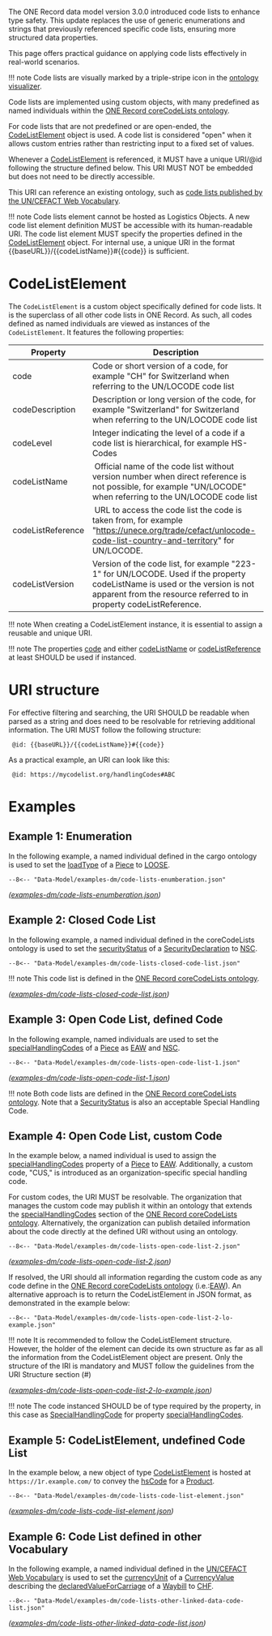 The ONE Record data model version 3.0.0 introduced code lists to enhance type safety. This update replaces the use of generic enumerations and strings that previously referenced specific code lists, ensuring more structured data properties.

This page offers practical guidance on applying code lists effectively in real-world scenarios.

!!! note
    Code lists are visually marked by a triple-stripe icon in the [ontology visualizer](https://iata-cargo.github.io/ontology_visualizer/).

Code lists are implemented using custom objects, with many predefined as named individuals within the [ONE Record coreCodeLists ontology](https://onerecord.iata.org/ns/coreCodeLists).

For code lists that are not predefined or are open-ended, the [CodeListElement](https://onerecord.iata.org/ns/cargo#CodeListElement) object is used. A code list is considered "open" when it allows custom entries rather than restricting input to a fixed set of values.

Whenever a [CodeListElement](https://onerecord.iata.org/ns/cargo#CodeListElement) is referenced, it MUST have a unique URI/@id following the structure defined below. This URI MUST NOT be embedded but does not need to be directly accessible.

This URI can reference an existing ontology, such as [code lists published by the UN/CEFACT Web Vocabulary](https://vocabulary.uncefact.org/code-lists).

!!! note
    Code lists element cannot be hosted as Logistics Objects. A new code list element definition MUST be accessible with its human-readable URI. The code list element MUST specify the properties defined in the [CodeListElement](https://onerecord.iata.org/ns/cargo#CodeListElement) object. For internal use, a unique URI in the format {{baseURL}}/{{codeListName}}#{{code}} is sufficient.

# CodeListElement

The `CodeListElement` is a custom object specifically defined for code lists. It is the superclass of all other code lists in ONE Record.
As such, all codes defined as named individuals are viewed as instances of the `CodeListElement`.
It features the following properties:

| Property| Description               |
| ------- |  ----------------------- |
| code | Code or short version of a code, for example "CH" for Switzerland when referring to the UN/LOCODE code list |
| codeDescription | Description or long version of the code, for example "Switzerland" for Switzerland when referring to the UN/LOCODE code list |
| codeLevel | Integer indicating the level of a code if a code list is hierarchical, for example HS-Codes |
| codeListName| Official name of the code list without version number when direct reference is not possible, for example "UN/LOCODE" when referring to the UN/LOCODE code list |
| codeListReference | URL to access the code list the code is taken from, for example "https://unece.org/trade/cefact/unlocode-code-list-country-and-territory" for UN/LOCODE. |
| codeListVersion | Version of the code list, for example "223-1" for UN/LOCODE. Used if the property codeListName is used or the version is not apparent from the resource referred to in property codeListReference. |

!!! note
    When creating a CodeListElement instance, it is essential to assign a reusable and unique URI.

!!! note
    The properties [code](https://onerecord.iata.org/ns/cargo#code) and either [codeListName](https://onerecord.iata.org/ns/cargo#codeListName) or [codeListReference](https://onerecord.iata.org/ns/cargo#codeListReference) at least SHOULD be used if instanced.

# URI structure

For effective filtering and searching, the URI SHOULD be readable when parsed as a string and does need to be resolvable for retrieving additional information. 
The URI MUST follow the following structure:

``` 
 @id: {{baseURL}}/{{codeListName}}#{{code}}
```

As a practical example, an URI can look like this:

``` 
 @id: https://mycodelist.org/handlingCodes#ABC
```

# Examples

## Example 1: Enumeration

In the following example, a named individual defined in the cargo ontology is used to set the [loadType](https://onerecord.iata.org/ns/cargo#loadType) of a [Piece](https://onerecord.iata.org/ns/cargo#Piece) to [LOOSE](https://onerecord.iata.org/ns/cargo#UNIT_LOAD_DEVICE).

```http
--8<-- "Data-Model/examples-dm/code-lists-enumberation.json"
```

_([examples-dm/code-lists-enumberation.json](./examples-dm/code-lists-enumberation.json))_

## Example 2: Closed Code List

In the following example, a named individual defined in the coreCodeLists ontology is used to set the [securityStatus](https://onerecord.iata.org/ns/cargo#securityStatus) of a [SecurityDeclaration](https://onerecord.iata.org/ns/cargo#SecurityDeclaration) to [NSC](https://onerecord.iata.org/ns/coreCodeLists#SecurityStatus_NSC).

```http
--8<-- "Data-Model/examples-dm/code-lists-closed-code-list.json"
```

!!! note
    This code list is defined in the [ONE Record coreCodeLists ontology](https://onerecord.iata.org/ns/coreCodeLists).

_([examples-dm/code-lists-closed-code-list.json](./examples-dm/code-lists-closed-code-list.json))_

## Example 3: Open Code List, defined Code

In the following example, named individuals are used to set the [specialHandlingCodes](https://onerecord.iata.org/ns/cargo#specialHandlingCodes) of a [Piece](https://onerecord.iata.org/ns/cargo#Piece) as [EAW](https://onerecord.iata.org/ns/coreCodeLists#SpecialHandlingCode_EAW) and [NSC](https://onerecord.iata.org/ns/coreCodeLists#SecurityStatus_NSC).

```http
--8<-- "Data-Model/examples-dm/code-lists-open-code-list-1.json"
```

_([examples-dm/code-lists-open-code-list-1.json](./examples-dm/code-lists-open-code-list-1.json))_

!!! note
    Both code lists are defined in the [ONE Record coreCodeLists ontology](https://onerecord.iata.org/ns/coreCodeLists). Note that a [SecurityStatus](https://onerecord.iata.org/ns/coreCodeLists#SecurityStatus) is also an acceptable Special Handling Code.

## Example 4: Open Code List, custom Code

In the example below, a named individual is used to assign the [specialHandlingCodes](https://onerecord.iata.org/ns/cargo#specialHandlingCodes) property of a [Piece](https://onerecord.iata.org/ns/cargo#Piece) to [EAW](https://onerecord.iata.org/ns/coreCodeLists#SpecialHandlingCode_EAW). Additionally, a custom code, "CUS," is introduced as an organization-specific special handling code. 

For custom codes, the URI MUST be resolvable. The organization that manages the custom code may publish it within an ontology that extends the [specialHandlingCodes](https://onerecord.iata.org/ns/cargo#specialHandlingCodes) section of the [ONE Record coreCodeLists ontology](https://onerecord.iata.org/ns/coreCodeLists). Alternatively, the organization can publish detailed information about the code directly at the defined URI without using an ontology.

```http
--8<-- "Data-Model/examples-dm/code-lists-open-code-list-2.json"
```

_([examples-dm/code-lists-open-code-list-2.json](./examples-dm/code-lists-open-code-list-2.json))_

If resolved, the URI should all information regarding the custom code as any code define in the [ONE Record coreCodeLists ontology](https://onerecord.iata.org/ns/coreCodeLists) (i.e.:[EAW](https://onerecord.iata.org/ns/coreCodeLists#SpecialHandlingCode_EAW)). An alternative approach is to return the CodeListElement in JSON format, as demonstrated in the example below:

```http
--8<-- "Data-Model/examples-dm/code-lists-open-code-list-2-lo-example.json"
```
!!! note
    It is recommended to follow the CodeListElement structure. However, the holder of the element can decide its own structure as far as all the information from the CodeListElement object are present. 
    Only the structure of the IRI is mandatory and MUST follow the guidelines from the URI Structure section (#)

_([examples-dm/code-lists-open-code-list-2-lo-example.json](./examples-dm/code-lists-open-code-list-2-lo-example.json))_

!!! note
    The code instanced SHOULD be of type required by the property, in this case as [SpecialHandlingCode](https://onerecord.iata.org/ns/coreCodeLists#SpecialHandlingCode) for property [specialHandlingCodes](https://onerecord.iata.org/ns/cargo#specialHandlingCodes).

## Example 5: CodeListElement, undefined Code List

In the example below, a new object of type [CodeListElement](https://onerecord.iata.org/ns/cargo#CodeListElement) is hosted at `https://1r.example.com/` to convey the [hsCode](https://onerecord.iata.org/ns/cargo#hsCode) for a [Product](https://onerecord.iata.org/ns/cargo#Product).

```http
--8<-- "Data-Model/examples-dm/code-lists-code-list-element.json"
```

_([examples-dm/code-lists-code-list-element.json](./examples-dm/code-lists-code-list-element.json))_

## Example 6: Code List defined in other Vocabulary

In the following example, a named individual defined in the [UN/CEFACT Web Vocabulary](https://vocabulary.uncefact.org/) is used to set the [currencyUnit](https://onerecord.iata.org/ns/cargo#currencyUnit) of a [CurrencyValue](https://onerecord.iata.org/ns/cargo#CurrencyValue) describing the [declaredValueForCarriage](https://onerecord.iata.org/ns/cargo#declaredValueForCarriage) of a [Waybill](https://onerecord.iata.org/ns/cargo#Waybill) to [CHF](https://vocabulary.uncefact.org/CurrencyCodeList#CHF).

```http
--8<-- "Data-Model/examples-dm/code-lists-other-linked-data-code-list.json"
```

_([examples-dm/code-lists-other-linked-data-code-list.json](./examples-dm/code-lists-other-linked-data-code-list.json))_
